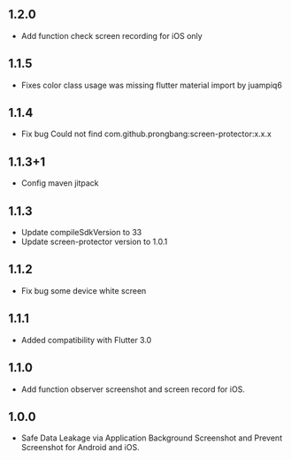 ## 1.2.0

* Add function check screen recording for iOS only

## 1.1.5

* Fixes color class usage was missing flutter material import by juampiq6

## 1.1.4

* Fix bug Could not find com.github.prongbang:screen-protector:x.x.x 

## 1.1.3+1

* Config maven jitpack

## 1.1.3

* Update compileSdkVersion to 33
* Update screen-protector version to 1.0.1

## 1.1.2

* Fix bug some device white screen

## 1.1.1

* Added compatibility with Flutter 3.0

## 1.1.0

* Add function observer screenshot and screen record for iOS.

## 1.0.0

* Safe Data Leakage via Application Background Screenshot and Prevent Screenshot for Android and iOS.
